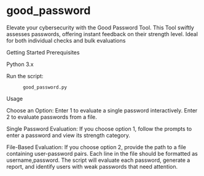 # good_password
Elevate your cybersecurity with the Good Password Tool. This Tool swiftly assesses passwords, offering instant feedback on their strength level. Ideal for both individual checks and bulk evaluations

Getting Started
Prerequisites

Python 3.x 

Run the script:

          good_password.py

Usage

Choose an Option:
Enter 1 to evaluate a single password interactively.
Enter 2 to evaluate passwords from a file.

Single Password Evaluation:
If you choose option 1, follow the prompts to enter a password and view its strength category.

File-Based Evaluation:
If you choose option 2, provide the path to a file containing user-password pairs.
Each line in the file should be formatted as username,password.
The script will evaluate each password, generate a report, and identify users with weak passwords that need attention.
